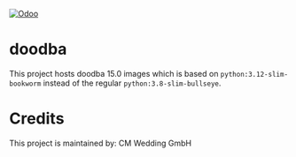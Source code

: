 [![Odoo](https://img.shields.io/badge/odoo-v15.0-a3478a)](https://github.com/odoo/odoo/tree/15.0)

# doodba

This project hosts doodba 15.0 images which is based on `python:3.12-slim-bookworm` instead of the regular `python:3.8-slim-bullseye`.

# Credits

This project is maintained by: CM Wedding GmbH